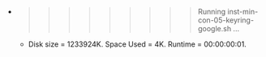 * >>>>>>>>> Running inst-min-con-05-keyring-google.sh ...
  * Disk size = 1233924K. Space Used = 4K. Runtime = 00:00:00:01.
